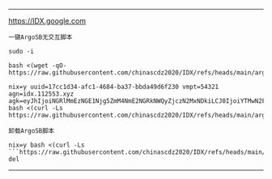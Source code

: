 ----------------------------------------------------------------------------------------------
https://IDX.google.com

```一键ArgoSB无交互脚本```
```
sudo -i
```
```
bash <(wget -qO- https://raw.githubusercontent.com/chinascdz2020/IDX/refs/heads/main/argosb.sh)
```
```
nix=y uuid=17cc1d34-afc1-4684-ba37-bbda49d6f230 vmpt=54321 agn=idx.112553.xyz agk=eyJhIjoiNGRlMmEzNGE1Njg5ZmM4NmE2NGRkNWQyZjczN2MxNDkiLCJ0IjoiYTMwN2FjNDctNzY5OC00OGEzLWFlYWYtZDc4MTA5Y2M4NGM0IiwicyI6Ik16UTBZelkzWkdNdE5qUXlNUzAwTkRnMkxUZ3lPV1V0WldFNE5UWmtNbU16WXpGbCJ9 bash <(curl -Ls https://raw.githubusercontent.com/chinascdz2020/IDX/refs/heads/main/argosb.sh)
```

```卸载ArgoSB脚本```
```
nix=y bash <(curl -Ls ```https://raw.githubusercontent.com/chinascdz2020/IDX/refs/heads/main/argosb.sh) del
```
-----------------------------------------------------------------------------------------------

